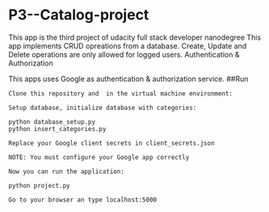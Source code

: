 # P3--Catalog-project

This app is the third project of udacity full stack developer nanodegree
This app implements CRUD opreations from a database. Create, Update and Delete operations are only allowed for logged users.
Authentication & Authorization

This apps uses Google  as authentication & authorization service.
##Run

    Clone this repository and  in the virtual machine environment:

    Setup database, initialize database with categories:

    python database_setup.py
    python insert_categories.py

    Replace your Google client secrets in client_secrets.json

    NOTE: You must configure your Google app correctly

    Now you can run the application:

    python project.py

    Go to your browser an type localhost:5000
